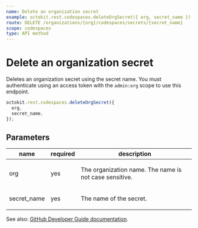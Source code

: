 ```yaml
---
name: Delete an organization secret
example: octokit.rest.codespaces.deleteOrgSecret({ org, secret_name })
route: DELETE /organizations/{org}/codespaces/secrets/{secret_name}
scope: codespaces
type: API method
---
```


# Delete an organization secret

Deletes an organization secret using the secret name. You must authenticate using an access token with the `admin:org` scope to use this endpoint.

```js
octokit.rest.codespaces.deleteOrgSecret({
  org,
  secret_name,
});
```

## Parameters

<table>
  <thead>
    <tr>
      <th>name</th>
      <th>required</th>
      <th>description</th>
    </tr>
  </thead>
  <tbody>
    <tr><td>org</td><td>yes</td><td>

The organization name. The name is not case sensitive.

</td></tr>
<tr><td>secret_name</td><td>yes</td><td>

The name of the secret.

</td></tr>
  </tbody>
</table>

See also: [GitHub Developer Guide documentation](https://docs.github.com/enterprise-cloud@latest//rest/reference/codespaces#delete-an-organization-secret).
